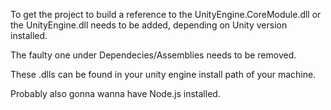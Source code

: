 ﻿To get the project to build a reference to the UnityEngine.CoreModule.dll or the UnityEngine.dll needs to be added, depending on Unity version installed.

The faulty one under Dependecies/Assemblies needs to be removed.

These .dlls can be found in your unity engine install path of your machine.

Probably also gonna wanna have Node.js installed.
